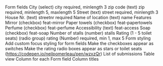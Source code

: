 Form fields
City (select) city required, minlength 3
zip code (text) zip required, minlength 5, maxlength 5
Street (text) street required, minlength 3
House Nr. (text) streetnr required
Name of location (text) name
Features
Mirror (checkbox) feat-mirror
Paper towels (checkbox) feat-papertowels
Perfume (checkbox) feat-perfume
Accessibility (text) feat-access
Soap (checkbox) feat-soap
Number of stalls (number) stalls
Rating (1 - 5 toilet seats) (radio group) rating (Number) required, min 1, max 5
Form styling
Add custom focus styling for form fields
Make the checkboxes appear as switches
Make the rating radio boxes appear as stars or toilet seats (https://codepen.io/neilpomerleau/pen/wzxzQr)
List of submissions
Table view
Column for each Form field
Column titles